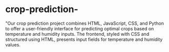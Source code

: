 # crop-prediction-
"Our crop prediction project combines HTML, JavaScript, CSS, and Python to offer a user-friendly interface for predicting optimal crops based on temperature and humidity inputs. The frontend, styled with CSS and structured using HTML, presents input fields for temperature and humidity values. 
